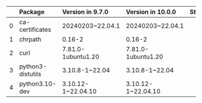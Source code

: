 <!-- markdown-link-check-disable -->

|    | Package           | Version in 9.7.0   | Version in 10.0.0   | Status   |
|---:|:------------------|:-------------------|:--------------------|:---------|
|  0 | ca-certificates   | 20240203~22.04.1   | 20240203~22.04.1    |          |
|  1 | chrpath           | 0.16-2             | 0.16-2              |          |
|  2 | curl              | 7.81.0-1ubuntu1.20 | 7.81.0-1ubuntu1.20  |          |
|  3 | python3-distutils | 3.10.8-1~22.04     | 3.10.8-1~22.04      |          |
|  4 | python3.10-dev    | 3.10.12-1~22.04.10 | 3.10.12-1~22.04.10  |          |